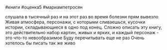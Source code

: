 #книги #оценка5 #мариампетросян

слушала в тысячный раз и на этот раз во время болезни прям вывезло
Живая атмосфера, персонажи, с которыми сливаешься, кусочки истории, складывающиеся в одно под конец.
Сложно описать эту книгу, это действительно набор картин, живых и ярких, и каждый персонаж - это что-то невообразимое
Буду перечитывать еще не раз
Очень хотелось бы писать так же живо